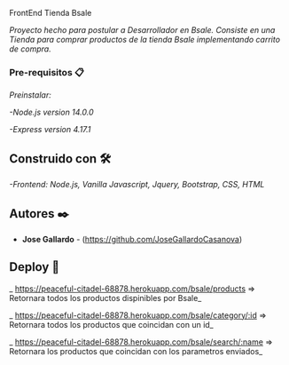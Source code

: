 FrontEnd Tienda Bsale

_Proyecto hecho para postular a Desarrollador en Bsale. Consiste en una Tienda para comprar productos de la tienda Bsale implementando carrito de compra._

### Pre-requisitos 📋

_Preinstalar:_

_-Node.js version 14.0.0_

_-Express version 4.17.1_

## Construido con 🛠️


_-Frontend: Node.js, Vanilla Javascript, Jquery, Bootstrap, CSS, HTML_


## Autores ✒️

* **Jose Gallardo** - (https://github.com/JoseGallardoCasanova)

## Deploy 📄

_ https://peaceful-citadel-68878.herokuapp.com/bsale/products => Retornara todos los productos dispinibles por Bsale_

_ https://peaceful-citadel-68878.herokuapp.com/bsale/category/:id => Retornara todos los productos que coincidan con un id_

_ https://peaceful-citadel-68878.herokuapp.com/bsale/search/:name => Retornara los productos que coincidan con los parametros enviados_
